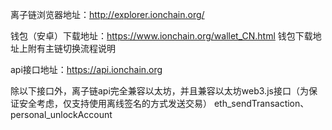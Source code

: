 离子链浏览器地址：http://explorer.ionchain.org/

钱包（安卓）下载地址：https://www.ionchain.org/wallet_CN.html
钱包下载地址上附有主链切换流程说明

api接口地址：https://api.ionchain.org

除以下接口外，离子链api完全兼容以太坊，并且兼容以太坊web3.js接口（为保证安全考虑，仅支持使用离线签名的方式发送交易）
eth_sendTransaction、personal_unlockAccount

